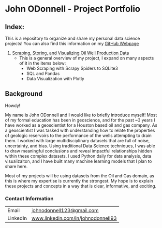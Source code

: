 # John ODonnell - Project Portfolio

## Index:

This is a repository to organize and share my personal data science projects! You can also find this information on my [GitHub Webpage](https://johnodonnell123.github.io)

1. [Scraping, Storing, and Visualizing Oil Well Production Data](https://github.com/johnyo/PersonalProjects)
    - This is a general overview of my project, I expand on many aspects of it in the items below:
      - Web Scraping with Scrapy Spiders to SQLite3
      - SQL and Pandas
      - Data Visualization with Plotly

## Background

Howdy! 

My name is John ODonnell and I would like to briefly introduce myself! Most of my formal education has been in geoscience, and for the past ~3 years I have worked as a geoscientist for a Houston based oil and gas company. As a geoscientist I was tasked with understanding how to relate the properties of geologic reservoirs to the performance of the wells attempting to drain them. I worked with large multidisciplinary datasets that are full of noise, uncertainty, and bias. Using traditional Data Science techniques, I was able to draw meaningful conclusions and reveal impactful relationships hidden within these complex datasets. I used Python daily for data analysis, data visualizaiton, and I have built many machine learning models that I plan to share here. 

Most of my projects will be using datasets from the Oil and Gas domain, as this is where my expertise is currently the strongest. My hope is to explain these projects and concepts in a way that is clear, informative, and exciting. 

### Contact Information

|||
| --- | --- |
|  Email | johnodonnell123@gmail.com |
| LinkedIn | www.linkedin.com/in/johnodonnell93 |
